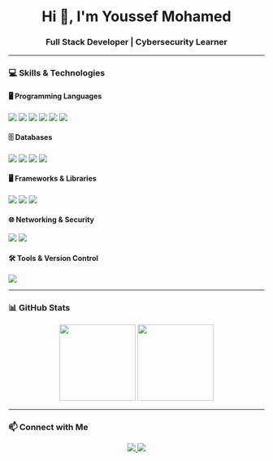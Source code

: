 <h1 align="center">Hi 👋, I'm Youssef Mohamed</h1>
<h3 align="center">Full Stack Developer | Cybersecurity Learner</h3>

---

### 💻 Skills & Technologies

#### 🖥️ Programming Languages
<div>
  <img src="https://img.shields.io/badge/C++-00599C?style=for-the-badge&logo=c%2B%2B&logoColor=white" />
  <img src="https://img.shields.io/badge/Java-ED8B00?style=for-the-badge&logo=java&logoColor=white" />
  <img src="https://img.shields.io/badge/PHP-777BB4?style=for-the-badge&logo=php&logoColor=white" />
  <img src="https://img.shields.io/badge/HTML5-E34F26?style=for-the-badge&logo=html5&logoColor=white" />
  <img src="https://img.shields.io/badge/CSS3-1572B6?style=for-the-badge&logo=css3&logoColor=white" />
  <img src="https://img.shields.io/badge/JavaScript-F7DF1E?style=for-the-badge&logo=javascript&logoColor=black" />
</div>

#### 🗄️ Databases
<div>
  <img src="https://img.shields.io/badge/MongoDB-47A248?style=for-the-badge&logo=mongodb&logoColor=white" />
  <img src="https://img.shields.io/badge/MySQL-4479A1?style=for-the-badge&logo=mysql&logoColor=white" />
  <img src="https://img.shields.io/badge/SQL-CC2927?style=for-the-badge&logo=microsoft-sql-server&logoColor=white" />
  <img src="https://img.shields.io/badge/XAMPP-FCB826?style=for-the-badge&logo=xampp&logoColor=white" />
</div>

#### 🖥️ Frameworks & Libraries
<div>
  <img src="https://img.shields.io/badge/Node.js-339933?style=for-the-badge&logo=node.js&logoColor=white" />
  <img src="https://img.shields.io/badge/React-61DAFB?style=for-the-badge&logo=react&logoColor=black" />
  <img src="https://img.shields.io/badge/Tailwind-06B6D4?style=for-the-badge&logo=tailwind-css&logoColor=white" />
</div>

#### 🌐 Networking & Security
<div>
  <img src="https://img.shields.io/badge/CCNA-EF6E00?style=for-the-badge&logo=cisco&logoColor=white" />
  <img src="https://img.shields.io/badge/Kali_Linux-557C94?style=for-the-badge&logo=kali-linux&logoColor=white" />
</div>

#### 🛠️ Tools & Version Control
<div>
  <img src="https://img.shields.io/badge/Git-F05032?style=for-the-badge&logo=git&logoColor=white" />
</div>



---

### 📊 GitHub Stats
<div align="center">
  <img height="150" src="https://github-readme-stats.vercel.app/api?username=youssefmohussein&show_icons=true&theme=radical&include_all_commits=true" />
  <img height="150" src="https://github-readme-stats.vercel.app/api/top-langs/?username=youssefmohussein&layout=compact&theme=radical" />
</div>

---

### 📫 Connect with Me
<div align="center">
  <a href="https://www.linkedin.com/in/youssef-hussein-420297344/" target="_blank">
    <img src="https://img.shields.io/badge/LinkedIn-0A66C2?style=for-the-badge&logo=linkedin&logoColor=white" />
  </a>
  <a href="mailto:youssefhusseinnn1@gmail.com">
    <img src="https://img.shields.io/badge/Email-D14836?style=for-the-badge&logo=gmail&logoColor=white" />
  </a>
 
</div>
